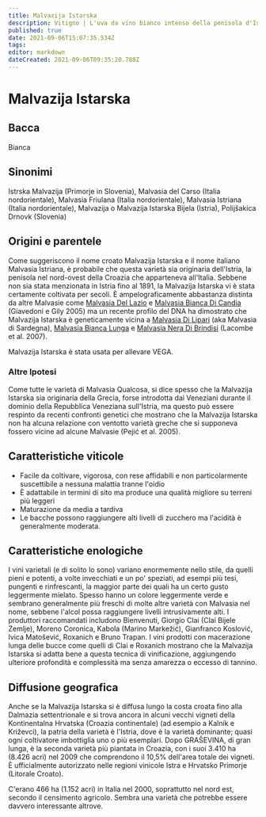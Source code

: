 ```yaml
---
title: Malvazija Istarska
description: Vitigno | L'uva da vino bianco intenso della penisola d'Istra (Istria) Croata
published: true
date: 2021-09-06T15:07:35.534Z
tags: 
editor: markdown
dateCreated: 2021-09-06T09:35:20.788Z
---
```


# Malvazija Istarska

## Bacca
Bianca

## Sinonimi
Istrska Malvazija (Primorje in Slovenia), Malvasia del Carso (Italia nordorientale), Malvasia Friulana (Italia nordorientale), Malvasia Istriana (Italia nordorientale), Malvazija o Malvazija Istarska Bijela (Istria), Polijšakica Drnovk  (Slovenia)


## Origini e parentele
Come suggeriscono il nome croato Malvazija Istarska e il nome italiano Malvasia Istriana, è probabile che questa varietà sia originaria dell'Istria, la penisola nel nord-ovest della Croazia che apparteneva all'Italia. Sebbene non sia stata menzionata in Istria fino al 1891, la Malvazija Istarska vi è stata certamente coltivata per secoli. È ampelograficamente abbastanza distinta da altre Malvasie come [Malvasia Del Lazio](/vitigni/Italia/malvasia-del-lazio) e [Malvasia Bianca Di Candia](/vitigni/Italia/malvasia-bianca-di-candia) (Giavedoni e Gily 2005) ma un recente profilo del DNA ha dimostrato che Malvazija Istarska è geneticamente vicina a [Malvasia Di Lipari](/vitigni/Italia/malvasia-di-lipari) (aka Malvasia di Sardegna), [Malvasia Bianca Lunga](/vitigni/Italia/malvasia-bianca-lunga) e [Malvasia Nera Di Brindisi](/vitigni/Italia/malvasia-nera-di-brindisi) (Lacombe et al. 2007).

Malvazija Istarska è stata usata per allevare VEGA.

### Altre Ipotesi

Come tutte le varietà di Malvasia Qualcosa, si dice spesso che la Malvazija Istarska sia originaria della Grecia, forse introdotta dai Veneziani durante il dominio della Repubblica Veneziana sull'Istria, ma questo può essere respinto da recenti confronti genetici che mostrano che la Malvazija Istarska non ha alcuna relazione con ventotto varietà greche che si supponeva fossero vicine ad alcune Malvasie (Pejić et al. 2005).

## Caratteristiche viticole

- Facile da coltivare, vigorosa, con rese affidabili e non particolarmente suscettibile a nessuna malattia tranne l'oidio 
- È adattabile in termini di sito ma produce una qualità migliore su terreni più leggeri
- Maturazione da media a tardiva 
- Le bacche possono raggiungere alti livelli di zucchero ma l'acidità è generalmente moderata.

## Caratteristiche enologiche

I vini varietali (e di solito lo sono) variano enormemente nello stile, da quelli pieni e potenti, a volte invecchiati e un po' speziati, ad esempi più tesi, pungenti e rinfrescanti, la maggior parte dei quali ha un certo gusto leggermente mielato. Spesso hanno un colore leggermente verde e sembrano generalmente più freschi di molte altre varietà con Malvasia nel nome, sebbene l'alcol possa raggiungere livelli intrusivamente alti. I produttori raccomandati includono Bienvenuti, Giorgio Clai (Clai Bijele Zemlje), Moreno Coronica, Kabola (Marino Markežić), Gianfranco Koslović, Ivica Matošević, Roxanich e Bruno Trapan. I vini prodotti con macerazione lunga delle bucce come quelli di Clai e Roxanich mostrano che la Malvazija Istarska si adatta bene a questa tecnica di vinificazione, aggiungendo ulteriore profondità e complessità ma senza amarezza o eccesso di tannino.


## Diffusione geografica

Anche se la Malvazija Istarska si è diffusa lungo la costa croata fino alla Dalmazia settentrionale e si trova ancora in alcuni vecchi vigneti della Kontinentalna Hrvatska (Croazia continentale) (ad esempio a Kalnik e Križevci), la patria della varietà è l'Istria, dove è la varietà dominante; quasi ogni coltivatore imbottiglia uno o più esemplari. Dopo GRAŠEVINA, di gran lunga, è la seconda varietà più piantata in Croazia, con i suoi 3.410 ha (8.426 acri) nel 2009 che comprendono il 10,5% dell'area totale dei vigneti. È ufficialmente autorizzato nelle regioni vinicole Istra e Hrvatsko Primorje (Litorale Croato).

C'erano 466 ha (1.152 acri) in Italia nel 2000, soprattutto nel nord est, secondo il censimento agricolo. Sembra una varietà che potrebbe essere davvero interessante altrove.


